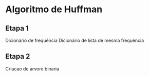 # Algoritmo de Huffman
## Etapa 1
Dicionário de frequência
Dicionário de lista de mesma frequência
## Etapa 2
Criacao de arvore binaria

